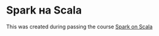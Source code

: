 # Spark на Scala

This was created during passing the course
[Spark on Scala](https://stepik.org/course/115252/promo)
